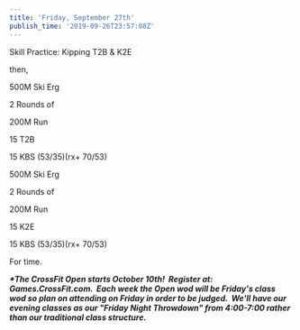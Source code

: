 ```yaml
---
title: 'Friday, September 27th'
publish_time: '2019-09-26T23:57:08Z'
---
```


Skill Practice: Kipping T2B & K2E

then,

500M Ski Erg

2 Rounds of

200M Run

15 T2B

15 KBS (53/35)(rx+ 70/53)

500M Ski Erg

2 Rounds of

200M Run

15 K2E

15 KBS (53/35)(rx+ 70/53)

For time.

***\*The CrossFit Open starts October 10th!  Register at:
Games.CrossFit.com.  Each week the Open wod will be Friday's class wod
so plan on attending on Friday in order to be judged.  We'll have our
evening classes as our "Friday Night Throwdown" from 4:00-7:00 rather
than our traditional class structure.***
